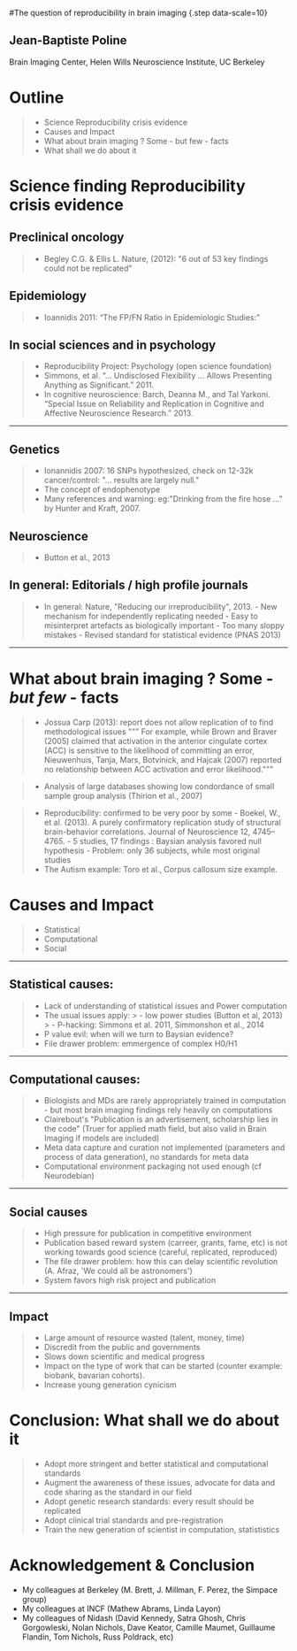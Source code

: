 
#The question of reproducibility in brain imaging {.step data-scale=10}


## Jean-Baptiste Poline  

Brain Imaging Center, Helen Wills Neuroscience Institute, UC Berkeley


# Outline
>     
> * Science Reproducibility crisis evidence
> * Causes and Impact
> * What about brain imaging ? Some - but few - facts
> * What shall we do about it 

# Science finding Reproducibility crisis evidence

## Preclinical oncology

> * Begley C.G. & Ellis L. Nature, (2012): "6 out of 53 key findings could not be replicated"

## Epidemiology

> * Ioannidis 2011: “The FP/FN Ratio in Epidemiologic Studies:” 

## In social sciences and in psychology

> * Reproducibility Project: Psychology (open science foundation)
> * Simmons, et al. “... Undisclosed Flexibility ... Allows Presenting Anything as Significant.” 2011. 
> * In cognitive neuroscience:  Barch, Deanna M., and Tal Yarkoni. “Special Issue on Reliability and Replication in Cognitive and Affective Neuroscience Research.”  2013.

---------------

## Genetics

> * Ionannidis 2007: 16 SNPs hypothesized, check on 12-32k cancer/control: "... results are largely null." 
> * The concept of endophenotype
> * Many references and warning: eg:"Drinking from the fire hose ..." by Hunter and Kraft, 2007.

## Neuroscience

> * Button et al., 2013

## In general: Editorials / high profile journals

> * In general: Nature, "Reducing our irreproducibility", 2013.
    - New mechanism for independently replicating needed 
    - Easy to misinterpret artefacts as biologically important
    - Too many sloppy mistakes 
    - Revised standard for statistical evidence (PNAS 2013)

---------------

# What about brain imaging ? Some - _but few_ - facts

> * Jossua Carp (2013): report does not allow replication of to find methodological issues
    """ For example, while Brown and Braver (2005) claimed
    that activation in the anterior cingulate cortex (ACC) is
    sensitive to the likelihood of committing an error,
    Nieuwenhuis, Tanja, Mars, Botvinick, and Hajcak (2007)
    reported no relationship between ACC activation and error
    likelihood."""

> * Analysis of large databases showing low condordance of small sample group analysis (Thirion et al., 2007)

> * Reproducibility: confirmed to be very poor by some 
    - Boekel, W., et al. (2013). A purely confirmatory
      replication study of structural brain-behavior
      correlations. Journal of Neuroscience 12, 4745–4765.
    - 5 studies, 17 findings : Baysian analysis favored null hypothesis
    - Problem: only 36 subjects, while most original studies
> * The Autism example: Toro et al., Corpus callosum size example.

# Causes and Impact

> * Statistical 
> * Computational 
> * Social 

----------------------------

## Statistical causes:

> * Lack of understanding of statistical issues and Power computation
> * The usual issues apply:
    > - low power studies (Button et al, 2013)
    > - P-hacking: Simmons et al. 2011, Simmonshon et al., 2014
> * P value evil: when will we turn to Baysian evidence?
> * File drawer problem: emmergence of complex H0/H1


----------------------------

## Computational causes:

> * Biologists and MDs are rarely appropriately trained in computation - but most brain imaging findings rely heavily on computations
> * Clairebout's "Publication is an advertisement, scholarship lies in the code" (Truer for applied math field, but also valid in Brain Imaging if models are included)
> * Meta data capture and curation not implemented (parameters and process of data generation), no standards for meta data
> * Computational environment packaging not used enough (cf Neurodebian)

----------------------------

## Social causes

> * High pressure for publication in competitive environment
> * Publication based reward system (carreer, grants, fame, etc) is not working towards good science (careful, replicated, reproduced)
> * The file drawer problem: how this can delay scientific revolution (A. Afraz, 'We could all be astronomers')
> * System favors high risk project and publication 

----------------------------


## Impact

> * Large amount of resource wasted (talent, money, time)  
> * Discredit from the public and governments
> * Slows down scientific and medical progress
> * Impact on the type of work that can be started (counter example: biobank, bavarian cohorts).
> * Increase young generation cynicism 

# Conclusion: What shall we do about it 

> * Adopt more stringent and better statistical and computational standards 
> * Augment the awareness of these issues, advocate for data and code sharing as the standard in our field
> * Adopt genetic research standards: every result should be replicated 
> * Adopt clinical trial standards and pre-registration
> * Train the new generation of scientist in computation, statististics

# Acknowledgement & Conclusion 

* My colleagues at Berkeley  (M. Brett, J. Millman, F. Perez, the Simpace group)
* My colleagues at INCF (Mathew Abrams, Linda Layon)
* My colleagues of Nidash (David Kennedy, Satra Ghosh, Chris Gorgowleski, Nolan Nichols, Dave Keator, Camille Maumet, Guillaume Flandin, Tom Nichols, Russ Poldrack, etc)






